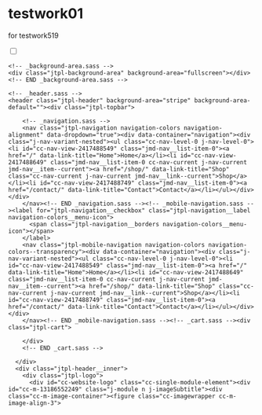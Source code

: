 # testwork01
for testwork519
<div id="cc-inner" class="cc-content-parent">
  <!-- _main.sass -->
  <input type="checkbox" id="jtpl-navigation__checkbox" class="jtpl-navigation__checkbox"/><div class="jtpl-main cc-content-parent">

    <!-- _background-area.sass -->
    <div class="jtpl-background-area" background-area="fullscreen"></div>
    <!-- END _background-area.sass -->

    <!-- _header.sass -->
    <header class="jtpl-header" background-area="stripe" background-area-default=""><div class="jtpl-topbar">

        <!-- _navigation.sass -->
        <nav class="jtpl-navigation navigation-colors navigation-alignment" data-dropdown="true"><div data-container="navigation"><div class="j-nav-variant-nested"><ul class="cc-nav-level-0 j-nav-level-0"><li id="cc-nav-view-2417488549" class="jmd-nav__list-item-0"><a href="/" data-link-title="Home">Home</a></li><li id="cc-nav-view-2417488649" class="jmd-nav__list-item-0 cc-nav-current j-nav-current jmd-nav__item--current"><a href="/shop/" data-link-title="Shop" class="cc-nav-current j-nav-current jmd-nav__link--current">Shop</a></li><li id="cc-nav-view-2417488749" class="jmd-nav__list-item-0"><a href="/contact/" data-link-title="Contact">Contact</a></li></ul></div></div>
        </nav><!-- END _navigation.sass --><!-- _mobile-navigation.sass --><label for="jtpl-navigation__checkbox" class="jtpl-navigation__label navigation-colors__menu-icon">
          <span class="jtpl-navigation__borders navigation-colors__menu-icon"></span>
        </label>
        <nav class="jtpl-mobile-navigation navigation-colors navigation-colors--transparency"><div data-container="navigation"><div class="j-nav-variant-nested"><ul class="cc-nav-level-0 j-nav-level-0"><li id="cc-nav-view-2417488549" class="jmd-nav__list-item-0"><a href="/" data-link-title="Home">Home</a></li><li id="cc-nav-view-2417488649" class="jmd-nav__list-item-0 cc-nav-current j-nav-current jmd-nav__item--current"><a href="/shop/" data-link-title="Shop" class="cc-nav-current j-nav-current jmd-nav__link--current">Shop</a></li><li id="cc-nav-view-2417488749" class="jmd-nav__list-item-0"><a href="/contact/" data-link-title="Contact">Contact</a></li></ul></div></div>
        </nav><!-- END _mobile-navigation.sass --><!-- _cart.sass --><div class="jtpl-cart">
          
        </div>
        <!-- END _cart.sass -->

      </div>
      <div class="jtpl-header__inner">
        <div class="jtpl-logo">
          <div id="cc-website-logo" class="cc-single-module-element"><div id="cc-m-13186552249" class="j-module n j-imageSubtitle"><div class="cc-m-image-container"><figure class="cc-imagewrapper cc-m-image-align-3">
<a href="https://testwork519.jimdofree.com/" target="_self"><img srcset="https://image.jimcdn.com/app/cms/image/transf/dimension=320x10000:format=png/path/s426f204132413ae1/image/i76053c6d0e16476d/version/1654345340/image.png 320w, https://image.jimcdn.com/app/cms/image/transf/dimension=350x10000:format=png/path/s426f204132413ae1/image/i76053c6d0e16476d/version/1654345340/image.png 350w, https://image.jimcdn.com/app/cms/image/transf/none/path/s426f204132413ae1/image/i76053c6d0e16476d/version/1654345340/image.png 500w" sizes="(min-width: 350px) 350px, 100vw" id="cc-m-imagesubtitle-image-13186552249" src="https://image.jimcdn.com/app/cms/image/transf/dimension=350x10000:format=png/path/s426f204132413ae1/image/i76053c6d0e16476d/version/1654345340/image.png" alt="" class="" data-src-width="500" data-src-height="500" data-src="https://image.jimcdn.com/app/cms/image/transf/dimension=350x10000:format=png/path/s426f204132413ae1/image/i76053c6d0e16476d/version/1654345340/image.png" data-image-id="8019032849"/></a>    
